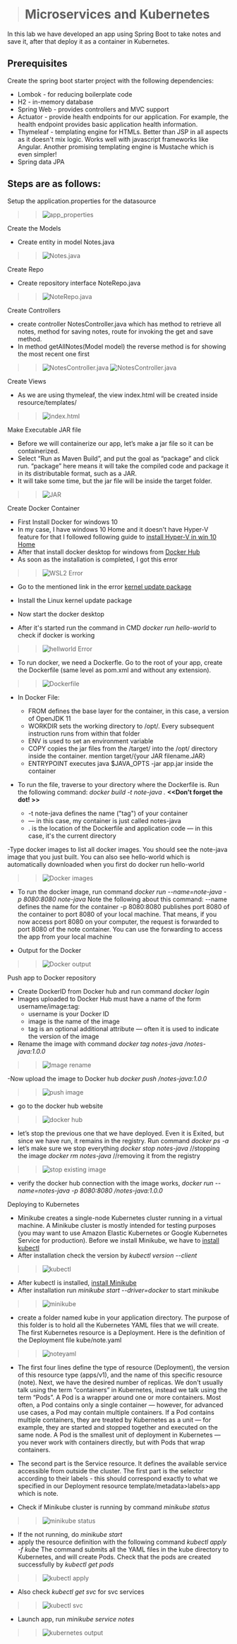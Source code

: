 ># Microservices and Kubernetes

In this lab we have developed an app using Spring Boot to take notes and save it, after that deploy it as a container in Kubernetes.

## Prerequisites
Create the spring boot starter project with the following dependencies: 

- Lombok - for reducing boilerplate code
- H2 - in-memory database
- Spring Web - provides controllers and MVC support
- Actuator - provide health endpoints for our application. For example, the health endpoint provides basic application health information.
- Thymeleaf - templating engine for HTMLs.  Better than JSP in all aspects as it doesn't mix logic.  Works well with javascript frameworks like Angular.  Another promising templating engine is Mustache which is even simpler!
- Spring data JPA

## Steps are as follows:

Setup the application.properties for the datasource 

>> ![app_properties](./img/appProperties.PNG)

Create the Models 

- Create entity in model Notes.java

>> ![Notes.java](./img/notes.PNG)

Create Repo 

- Create repository interface NoteRepo.java

>> ![NoteRepo.java](./img/noteRepo.PNG)

Create Controllers 

- create controller NotesController.java which has method to retrieve all notes, method for saving notes, route for invoking the get and save method.
- In method getAllNotes(Model model) the reverse method is for showing the most recent one first

>> ![NotesController.java](./img/notesCon1.PNG)
>> ![NotesController.java](./img/notesCon2.PNG)

Create Views

- As we are using thymeleaf, the view index.html will be created inside resource/templates/

>> ![index.html](./img/index.PNG)

Make Executable JAR file 

- Before we will containerize our app, let’s make a jar file so it can be containerized. 
- Select “Run as Maven Build”, and put the goal as “package” and click run. “package” here means it will take the compiled code and package it in its distributable format, such as a JAR.  
- It will take some time, but the jar file will be inside the target folder.

>> ![JAR](./img/JAR.PNG)

Create Docker Container 

- First Install Docker for windows 10 
- In my case, I have windows 10 Home and it doesn't have Hyper-V feature for that I followed following guide to [install Hyper-V in win 10 Home](https://www.itechtics.com/enable-hyper-v-windows-10-home/)
- After that install docker desktop for windows from [Docker Hub](https://hub.docker.com/)
- As soon as the installation is completed, I got this error 


>> ![WSL2 Error](./img/WSL2_Error.PNG)

- Go to the mentioned link in the error [kernel update package](https://docs.microsoft.com/en-us/windows/wsl/install-win10#step-4---download-the-linux-kernel-update-package)
- Install the Linux kernel update package
- Now start the docker desktop 

- After it's started run the command in CMD <i>docker run hello-world</i> to check if docker is working 

>> ![hellworld Error](./img/helloworld.PNG)

- To run docker, we need a Dockerfle.  Go to the root of your app, create the Dockerfile (same level as pom.xml and without any extension).

>> ![Dockerfile](./img/dockerfile.PNG)

- In Docker File: 
  - FROM defines the base layer for the container, in this case, a version of OpenJDK 11
  - WORKDIR sets the working directory to /opt/. Every subsequent instruction runs from within that folder
  - ENV is used to set an environment variable
  - COPY copies the jar files from the /target/ into the /opt/ directory inside the container. mention target/{your JAR filename.JAR}
  - ENTRYPOINT executes java $JAVA_OPTS -jar app.jar inside the container
 
- To run the file, traverse to your directory where the Dockerfile is. Run the following command: <i> docker build -t note-java . </i><b><<Don’t forget the dot! >></b>
  - -t note-java defines the name ("tag") of your container 
  - — in this case, my container is just called notes-java
  - . is the location of the Dockerfile and application code — in this case, it's the current directory
  
-Type docker images to list all docker images.  You should see the note-java image that you just built.    You can also see hello-world which is automatically downloaded when you first do docker run hello-world

>> ![Docker images](./img/docimages.PNG)

- To run the docker image, run command <i> docker run --name=note-java -p 8080:8080 note-java </i>    Note the following about this command:
--name defines the name for the container
-p 8080:8080 publishes port 8080 of the container to port 8080 of your local machine. That means, if you now access port 8080 on your computer, the request is forwarded to port 8080 of the note container. You can use the forwarding to access the app from your local machine

- Output for the Docker 

>> ![Docker output](./img/docker_output.PNG)

Push app to Docker repository 

- Create DockerID from Docker hub and run command <i> docker login </i>
- Images uploaded to Docker Hub must have a name of the form username/image:tag:
    - username is your Docker ID
    - image is the name of the image
    - tag is an optional additional attribute — often it is used to indicate the version of the image
- Rename the image with command <i>docker tag notes-java <username>/notes-java:1.0.0</i>

>> ![Image rename](./img/image_rename.PNG)

-Now upload the image to Docker hub <i>docker push <username>/notes-java:1.0.0 </i>

>> ![push image](./img/push_image.PNG)

- go to the docker hub website 

>> ![docker hub](./img/repo.PNG)

-  let’s stop the previous one that we have deployed.  Even it is Exited, but since we have run, it remains in the registry. Run command <i> docker ps -a </i>
- let’s make sure we stop everything
    <i>docker stop notes-java</i>  //stopping the image
    <i>docker rm notes-java</i> //removing it from the registry
    
>> ![stop existing image](./img/stop_existing.PNG)

- verify the docker hub connection with the image works,  <i>docker run --name=notes-java -p 8080:8080 <username>/notes-java:1.0.0 </i>

Deploying to Kubernetes

- Minikube creates a single-node Kubernetes cluster running in a virtual machine.   A Minikube cluster is mostly intended for testing purposes (you may want to use Amazon Elastic Kubernetes or Google Kubernetes Service for production).  Before we install Minikube, we have to [install kubectl](https://kubernetes.io/docs/tasks/tools/install-kubectl/)
- After installation check the version by <i>kubectl version --client</i>

>> ![kubectl](./img/kubectl.PNG)

- After kubectl is installed, [install Minikube](https://minikube.sigs.k8s.io/docs/start/)  
- After installation run <i>minikube start --driver=docker</i> to start minikube

>> ![minikube](./img/minikube.PNG)

- create a folder named kube in your application directory.  The purpose of this folder is to hold all the Kubernetes YAML files that we will create.  The first Kubernetes resource is a Deployment.  Here is the definition of the Deployment file
kube/note.yaml

>> ![noteyaml](./img/noteyaml.PNG)

- The first four lines define the type of resource (Deployment), the version of this resource type (apps/v1), and the name of this specific resource (note).  Next, we have the desired number of replicas.   We don't usually talk using the term  “containers” in Kubernetes, instead we talk using the term “Pods”.  A Pod is a wrapper around one or more containers.  Most often, a Pod contains only a single container — however, for advanced use cases, a Pod may contain multiple containers.  If a Pod contains multiple containers, they are treated by Kubernetes as a unit — for example, they are started and stopped together and executed on the same node.  A Pod is the smallest unit of deployment in Kubernetes — you never work with containers directly, but with Pods that wrap containers.
 
- The second part is the Service resource.  It defines the available service accessible from outside the cluster.  The first part is the selector according to their labels - this should correspond exactly to what we specified in our Deployment resource template/metadata>labels>app which is note.

- Check if Minikube cluster is running by command <i> minikube status</i>

>> ![minikube status](./img/minikube_status.PNG)

- If the not running, do <i>minikube start</i>
- apply the resource definition with the following command  <i>kubectl apply -f kube</i>   The command submits all the YAML files in the kube directory to Kubernetes, and will create Pods.  Check that the pods are created successfully by <i>kubectl get pods</i>

>> ![kubectl apply](./img/kublect_apply.PNG)

- Also check <i>kubectl get svc</i> for svc services

>> ![kubectl svc](./img/svc.PNG)

- Launch app, run <i>minikube service notes </i>

>> ![kubernetes output](./img/kubernetes_output.PNG)





